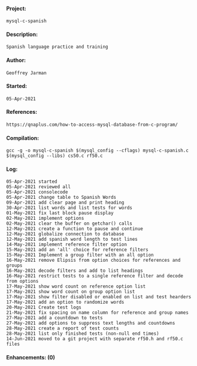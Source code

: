 #### Project:
    mysql-c-spanish
#### Description:
    Spanish language practice and training
#### Author:
    Geoffrey Jarman
#### Started:
    05-Apr-2021
#### References:
    https://qnaplus.com/how-to-access-mysql-database-from-c-program/
#### Compilation:
    gcc -g -o mysql-c-spanish $(mysql_config --cflags) mysql-c-spanish.c $(mysql_config --libs) cs50.c rf50.c
#### Log:
    05-Apr-2021 started
    05-Apr-2021 reviewed all
    05-Apr-2021 consolecode
    05-Apr-2021 change table to Spanish Words
    09-Apr-2021 add clear page and print heading
    30-Apr-2021 list words and list tests for words
    01-May-2021 fix last block pause display
    02-May-2021 implement options
    02-May-2021 clear the buffer on getchar() calls
    12-May-2021 create a function to pause and continue
    12-May-2021 globalize connection to database
    12-May-2021 add spanish word length to test lines
    14-May-2021 implement reference filter option
    15-May-2021 add an 'all' choice for reference filters
    15-May-2021 Implement a group filter with an all option
    16-May-2021 remove Elipsis from option choices for references and groups
    16-May-2021 decode filters and add to list headings
    16-May-2021 restrict tests to a single reference filter and decode from options
    17-May-2021 show word count on reference option list
    17-May-2021 show word count on group option list
    17-May-2021 show filter disabled or enabled on list and test hearders
    17-May-2021 add an option to randomize words
    20-May-2021 Create test logs
    21-May-2021 fix spacing on name column for reference and group names
    27-May-2021 add a countdown to tests
    27-May-2021 add options to suppress text lengths and countdowns
    28-May-2021 create a report of test counts
    28-May-2021 list only finished tests (non-null end times)
    14-Jun-2021 moved to a git project with separate rf50.h and rf50.c files
#### Enhancements: (0)
